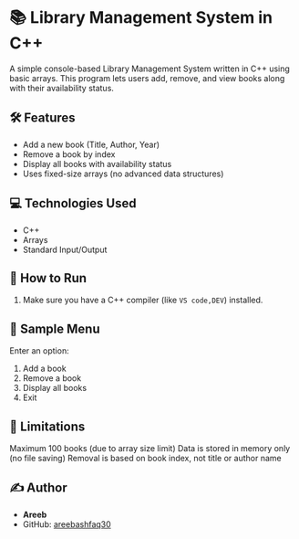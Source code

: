 # 📚 Library Management System in C++

A simple console-based Library Management System written in C++ using basic arrays. This program lets users add, remove, and view books along with their availability status.

## 🛠 Features

- Add a new book (Title, Author, Year)
- Remove a book by index
- Display all books with availability status
- Uses fixed-size arrays (no advanced data structures)

## 💻 Technologies Used

- C++
- Arrays
- Standard Input/Output


## 🚀 How to Run

1. Make sure you have a C++ compiler (like `VS code,DEV`) installed.
## 🧪 Sample Menu
Enter an option:
1. Add a book
2. Remove a book
3. Display all books
4. Exit
## 📌 Limitations
Maximum 100 books (due to array size limit)
Data is stored in memory only (no file saving)
Removal is based on book index, not title or author name
## ✍️ Author

- **Areeb**
- GitHub: [areebashfaq30](https://github.com/areebashfaq30)
